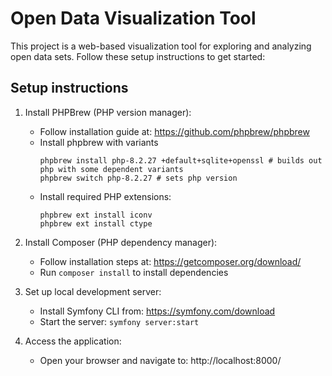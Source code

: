 # Open Data Visualization Tool

This project is a web-based visualization tool for exploring and analyzing open data sets. Follow these setup instructions to get started:

## Setup instructions

1. Install PHPBrew (PHP version manager):
   - Follow installation guide at: https://github.com/phpbrew/phpbrew
   - Install phpbrew with variants
     ```
     phpbrew install php-8.2.27 +default+sqlite+openssl # builds out php with some dependent variants
     phpbrew switch php-8.2.27 # sets php version
     ```
   - Install required PHP extensions:
     ```
     phpbrew ext install iconv
     phpbrew ext install ctype
     ```

3. Install Composer (PHP dependency manager):
   - Follow installation steps at: https://getcomposer.org/download/
   - Run `composer install` to install dependencies

4. Set up local development server:
   - Install Symfony CLI from: https://symfony.com/download
   - Start the server: `symfony server:start`

5. Access the application:
   - Open your browser and navigate to: http://localhost:8000/
